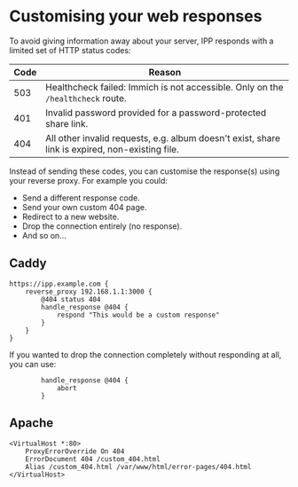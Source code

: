 # Customising your web responses

To avoid giving information away about your server, IPP responds with a limited set of HTTP status codes:

| Code | Reason                                                                                          |
|------|-------------------------------------------------------------------------------------------------|
| 503  | Healthcheck failed: Immich is not accessible. Only on the `/healthcheck` route.                 |
| 401  | Invalid password provided for a password-protected share link.                                  |
| 404  | All other invalid requests, e.g. album doesn't exist, share link is expired, non-existing file. |

Instead of sending these codes, you can customise the response(s) using your reverse proxy. For example you could:

- Send a different response code.
- Send your own custom 404 page.
- Redirect to a new website.
- Drop the connection entirely (no response).
- And so on...

## Caddy

```
https://ipp.example.com {
    reverse_proxy 192.168.1.1:3000 {
        @404 status 404
        handle_response @404 {
            respond "This would be a custom response"
        }
    }
}
```

If you wanted to drop the connection completely without responding at all, you can use:

```
        handle_response @404 {
            abort
        }
```

## Apache

```
<VirtualHost *:80>
    ProxyErrorOverride On 404
    ErrorDocument 404 /custom_404.html
    Alias /custom_404.html /var/www/html/error-pages/404.html
</VirtualHost>
```
